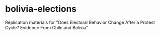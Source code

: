 # bolivia-elections
Replication materials for "Does Electoral Behavior Change After a Protest Cycle? Evidence From Chile and Bolivia"
